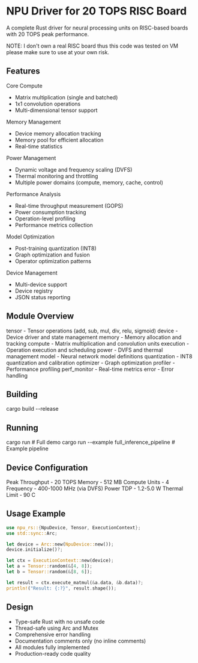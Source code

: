 # NPU Driver for 20 TOPS RISC Board

A complete Rust driver for neural processing units on RISC-based boards with 20 TOPS peak performance.

NOTE: I don't own a real RISC board thus this code was tested on VM please make sure to use at your own risk.

## Features

Core Compute
  - Matrix multiplication (single and batched)
  - 1x1 convolution operations
  - Multi-dimensional tensor support

Memory Management
  - Device memory allocation tracking
  - Memory pool for efficient allocation
  - Real-time statistics

Power Management
  - Dynamic voltage and frequency scaling (DVFS)
  - Thermal monitoring and throttling
  - Multiple power domains (compute, memory, cache, control)

Performance Analysis
  - Real-time throughput measurement (GOPS)
  - Power consumption tracking
  - Operation-level profiling
  - Performance metrics collection

Model Optimization
  - Post-training quantization (INT8)
  - Graph optimization and fusion
  - Operator optimization patterns

Device Management
  - Multi-device support
  - Device registry
  - JSON status reporting

## Module Overview

tensor       - Tensor operations (add, sub, mul, div, relu, sigmoid)
device       - Device driver and state management
memory       - Memory allocation and tracking
compute      - Matrix multiplication and convolution units
execution    - Operation execution and scheduling
power        - DVFS and thermal management
model        - Neural network model definitions
quantization - INT8 quantization and calibration
optimizer    - Graph optimization
profiler     - Performance profiling
perf_monitor - Real-time metrics
error        - Error handling

## Building

cargo build --release

## Running

cargo run                              # Full demo
cargo run --example full_inference_pipeline  # Example pipeline

## Device Configuration

Peak Throughput  - 20 TOPS
Memory           - 512 MB
Compute Units    - 4
Frequency        - 400-1000 MHz (via DVFS)
Power TDP        - 1.2-5.0 W
Thermal Limit    - 90 C

## Usage Example

```rust
use npu_rs::{NpuDevice, Tensor, ExecutionContext};
use std::sync::Arc;

let device = Arc::new(NpuDevice::new());
device.initialize()?;

let ctx = ExecutionContext::new(device);
let a = Tensor::random(&[4, 8]);
let b = Tensor::random(&[8, 6]);

let result = ctx.execute_matmul(&a.data, &b.data)?;
println!("Result: {:?}", result.shape());
```

## Design

- Type-safe Rust with no unsafe code
- Thread-safe using Arc and Mutex
- Comprehensive error handling
- Documentation comments only (no inline comments)
- All modules fully implemented
- Production-ready code quality
